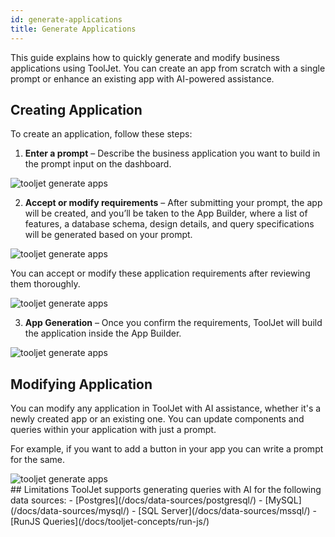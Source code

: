 ```yaml
---
id: generate-applications
title: Generate Applications
---
```


This guide explains how to quickly generate and modify business applications using ToolJet. You can create an app from scratch with a single prompt or enhance an existing app with AI-powered assistance.

## Creating Application
To create an application, follow these steps:

1. **Enter a prompt** – Describe the business application you want to build in the prompt input on the dashboard.
<div style={{textAlign: 'center',  marginBottom:'15px'}}>

<img className="screenshot-full" src="/img/tooljet-ai/generate01.png" alt="tooljet generate apps " />
 
</div>

2. **Accept or modify requirements** – After submitting your prompt, the app will be created, and you’ll be taken to the App Builder, where a list of features, a database schema, design details, and query specifications will be generated based on your prompt. 
<div style={{textAlign: 'center',  marginBottom:'15px'}}>

<img className="screenshot-full" src="/img/tooljet-ai/generate02.png" alt="tooljet generate apps " />
 
</div>

You can accept or modify these application requirements after reviewing them thoroughly.
<div style={{textAlign: 'center',  marginBottom:'15px'}}>

<img className="screenshot-full" src="/img/tooljet-ai/generate03.png" alt="tooljet generate apps " />
 
</div>

3. **App Generation** – Once you confirm the requirements, ToolJet will build the application inside the App Builder.

<div style={{textAlign: 'center',  marginBottom:'15px'}}>

<img className="screenshot-full" src="/img/tooljet-ai/generate04.png" alt="tooljet generate apps " />
 
</div>

## Modifying Application

You can modify any application in ToolJet with AI assistance, whether it's a newly created app or an existing one. You can update components and queries within your application with just a prompt. 

For example, if you want to add a button in your app you can write a prompt for the same.
<div style={{textAlign: 'center',  marginBottom:'15px'}}>

<img className="screenshot-full" src="/img/tooljet-ai/generate05.png" alt="tooljet generate apps " />
 
</div>
## Limitations
ToolJet supports generating queries with AI for the following data sources:
- [Postgres](/docs/data-sources/postgresql/)
- [MySQL](/docs/data-sources/mysql/)
- [SQL Server](/docs/data-sources/mssql/)
- [RunJS Queries](/docs/tooljet-concepts/run-js/)
